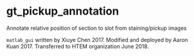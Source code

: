 # gt_pickup_annotation
Annotate relative position of section to slot from staining/pickup images

`matlab_gui` written by Xiuye Chen 2017. Modified and deployed by Aaron Kuan 2017. Transferred to HTEM organization June 2018.
